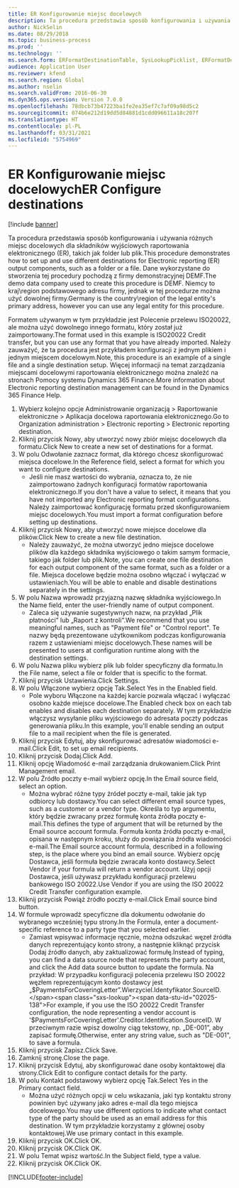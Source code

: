```yaml
---
title: ER Konfigurowanie miejsc docelowych
description: Ta procedura przedstawia sposób konfigurowania i używania różnych miejsc docelowych dla składników wyjściowych raportowania elektronicznego (ER), takich jak folder lub plik.
author: NickSelin
ms.date: 08/29/2018
ms.topic: business-process
ms.prod: ''
ms.technology: ''
ms.search.form: ERFormatDestinationTable, SysLookupPicklist, ERFormatDestinationSettings, ERFormatDestinationEmailSettings, ERExpressionDesignerFormula, SRSPrintDestinationTokens
audience: Application User
ms.reviewer: kfend
ms.search.region: Global
ms.author: nselin
ms.search.validFrom: 2016-06-30
ms.dyn365.ops.version: Version 7.0.0
ms.openlocfilehash: 78dbcb73b47223ba1fe2ea35ef7c7af09a98d5c2
ms.sourcegitcommit: 074b6e212d19dd5d84881d1cdd096611a18c207f
ms.translationtype: HT
ms.contentlocale: pl-PL
ms.lasthandoff: 03/31/2021
ms.locfileid: "5754969"
---
```

# <a name="er-configure-destinations"></a><span data-ttu-id="02025-103">ER Konfigurowanie miejsc docelowych</span><span class="sxs-lookup"><span data-stu-id="02025-103">ER Configure destinations</span></span>

[!include [banner](../../includes/banner.md)]

<span data-ttu-id="02025-104">Ta procedura przedstawia sposób konfigurowania i używania różnych miejsc docelowych dla składników wyjściowych raportowania elektronicznego (ER), takich jak folder lub plik.</span><span class="sxs-lookup"><span data-stu-id="02025-104">This procedure demonstrates how to set up and use different destinations for Electronic reporting (ER) output components, such as a folder or a file.</span></span> <span data-ttu-id="02025-105">Dane wykorzystane do stworzenia tej procedury pochodzą z firmy demonstracyjnej DEMF.</span><span class="sxs-lookup"><span data-stu-id="02025-105">The demo data company used to create this procedure is DEMF.</span></span> <span data-ttu-id="02025-106">Niemcy to kraj\region podstawowego adresu firmy, jednak w tej procedurze można użyć dowolnej firmy.</span><span class="sxs-lookup"><span data-stu-id="02025-106">Germany is the country\region of the legal entity's primary address, however you can use any legal entity for this procedure.</span></span> 

<span data-ttu-id="02025-107">Formatem używanym w tym przykładzie jest Polecenie przelewu ISO20022, ale można użyć dowolnego innego formatu, który został już zaimportowany.</span><span class="sxs-lookup"><span data-stu-id="02025-107">The format used in this example is ISO20022 Credit transfer, but you can use any format that you have already imported.</span></span> <span data-ttu-id="02025-108">Należy zauważyć, że ta procedura jest przykładem konfiguracji z jednym plikiem i jednym miejscem docelowym.</span><span class="sxs-lookup"><span data-stu-id="02025-108">Note, this procedure is an example of a single file and a single destination setup.</span></span> <span data-ttu-id="02025-109">Więcej informacji na temat zarządzania miejscami docelowymi raportowania elektronicznego można znaleźć na stronach Pomocy systemu Dynamics 365 Finance.</span><span class="sxs-lookup"><span data-stu-id="02025-109">More information about Electronic reporting destination management can be found in the Dynamics 365 Finance Help.</span></span>

1. <span data-ttu-id="02025-110">Wybierz kolejno opcje Administrowanie organizacją > Raportowanie elektroniczne > Aplikacja docelowa raportowania elektronicznego.</span><span class="sxs-lookup"><span data-stu-id="02025-110">Go to Organization administration > Electronic reporting > Electronic reporting destination.</span></span>
2. <span data-ttu-id="02025-111">Kliknij przycisk Nowy, aby utworzyć nowy zbiór miejsc docelowych dla formatu.</span><span class="sxs-lookup"><span data-stu-id="02025-111">Click New to create a new set of destinations for a format.</span></span>
3. <span data-ttu-id="02025-112">W polu Odwołanie zaznacz format, dla którego chcesz skonfigurować miejsca docelowe.</span><span class="sxs-lookup"><span data-stu-id="02025-112">In the Reference field, select a format for which you want to configure destinations.</span></span>
    * <span data-ttu-id="02025-113">Jeśli nie masz wartości do wybrania, oznacza to, że nie zaimportowano żadnych konfiguracji formatów raportowania elektronicznego.</span><span class="sxs-lookup"><span data-stu-id="02025-113">If you don't have a value to select, it means that you have not imported any Electronic reporting format configurations.</span></span> <span data-ttu-id="02025-114">Należy zaimportować konfigurację formatu przed skonfigurowaniem miejsc docelowych.</span><span class="sxs-lookup"><span data-stu-id="02025-114">You must import a format configuration before setting up destinations.</span></span>  
4. <span data-ttu-id="02025-115">Kliknij przycisk Nowy, aby utworzyć nowe miejsce docelowe dla plików.</span><span class="sxs-lookup"><span data-stu-id="02025-115">Click New to create a new file destination.</span></span>
    * <span data-ttu-id="02025-116">Należy zauważyć, że można utworzyć jedno miejsce docelowe plików dla każdego składnika wyjściowego o takim samym formacie, takiego jak folder lub plik.</span><span class="sxs-lookup"><span data-stu-id="02025-116">Note, you can create one file destination for each output component of the same format, such as a folder or a file.</span></span> <span data-ttu-id="02025-117">Miejsca docelowe będzie można osobno włączać i wyłączać w ustawieniach.</span><span class="sxs-lookup"><span data-stu-id="02025-117">You will be able to enable and disable destinations separately in the settings.</span></span>  
5. <span data-ttu-id="02025-118">W polu Nazwa wprowadź przyjazną nazwę składnika wyjściowego.</span><span class="sxs-lookup"><span data-stu-id="02025-118">In the Name field, enter the user-friendly name of output component.</span></span>
    * <span data-ttu-id="02025-119">Zaleca się używanie sugestywnych nazw, na przykład „Plik płatności” lub „Raport z kontroli”.</span><span class="sxs-lookup"><span data-stu-id="02025-119">We recommend that you use meaningful names, such as "Payment file" or "Control report".</span></span> <span data-ttu-id="02025-120">Te nazwy będą prezentowane użytkownikom podczas konfigurowania razem z ustawieniami miejsc docelowych.</span><span class="sxs-lookup"><span data-stu-id="02025-120">These names will be presented to users at configuration runtime along with the destination settings.</span></span>  
6. <span data-ttu-id="02025-121">W polu Nazwa pliku wybierz plik lub folder specyficzny dla formatu.</span><span class="sxs-lookup"><span data-stu-id="02025-121">In the File name, select a file or folder that is specific to the format.</span></span>
7. <span data-ttu-id="02025-122">Kliknij przycisk Ustawienia.</span><span class="sxs-lookup"><span data-stu-id="02025-122">Click Settings.</span></span>
8. <span data-ttu-id="02025-123">W polu Włączone wybierz opcję Tak.</span><span class="sxs-lookup"><span data-stu-id="02025-123">Select Yes in the Enabled field.</span></span>
    * <span data-ttu-id="02025-124">Pole wyboru Włączone na każdej karcie pozwala włączać i wyłączać osobno każde miejsce docelowe.</span><span class="sxs-lookup"><span data-stu-id="02025-124">The Enabled check box on each tab enables and disables each destination separately.</span></span> <span data-ttu-id="02025-125">W tym przykładzie włączysz wysyłanie pliku wyjściowego do adresata poczty podczas generowania pliku.</span><span class="sxs-lookup"><span data-stu-id="02025-125">In this example, you'll enable sending an output file to a mail recipient when the file is generated.</span></span>  
9. <span data-ttu-id="02025-126">Kliknij przycisk Edytuj, aby skonfigurować adresatów wiadomości e-mail.</span><span class="sxs-lookup"><span data-stu-id="02025-126">Click Edit, to set up email recipients.</span></span>
10. <span data-ttu-id="02025-127">Kliknij przycisk Dodaj.</span><span class="sxs-lookup"><span data-stu-id="02025-127">Click Add.</span></span>
11. <span data-ttu-id="02025-128">Kliknij opcję Wiadomość e-mail zarządzania drukowaniem.</span><span class="sxs-lookup"><span data-stu-id="02025-128">Click Print Management email.</span></span>
12. <span data-ttu-id="02025-129">W polu Źródło poczty e-mail wybierz opcję.</span><span class="sxs-lookup"><span data-stu-id="02025-129">In the Email source  field, select an option.</span></span>
    * <span data-ttu-id="02025-130">Można wybrać różne typy źródeł poczty e-mail, takie jak typ odbiorcy lub dostawcy.</span><span class="sxs-lookup"><span data-stu-id="02025-130">You can select different email source types, such as a customer or a vendor type.</span></span> <span data-ttu-id="02025-131">Określa to typ argumentu, który będzie zwracany przez formułę konta źródła poczty e-mail.</span><span class="sxs-lookup"><span data-stu-id="02025-131">This defines the type of argument that will be returned by the Email source account formula.</span></span> <span data-ttu-id="02025-132">Formuła konta źródła poczty e-mail, opisana w następnym kroku, służy do powiązania źródła wiadomości e-mail.</span><span class="sxs-lookup"><span data-stu-id="02025-132">The Email source account formula, described in a following step, is the place where you bind an email source.</span></span> <span data-ttu-id="02025-133">Wybierz opcję Dostawca, jeśli formuła będzie zwracała konto dostawcy.</span><span class="sxs-lookup"><span data-stu-id="02025-133">Select Vendor if your formula will return a vendor account.</span></span> <span data-ttu-id="02025-134">Użyj opcji Dostawca, jeśli używasz przykładu konfiguracji przelewu bankowego ISO 20022.</span><span class="sxs-lookup"><span data-stu-id="02025-134">Use Vendor if you are using the ISO 20022 Credit Transfer configuration example.</span></span>  
13. <span data-ttu-id="02025-135">Kliknij przycisk Powiąż źródło poczty e-mail.</span><span class="sxs-lookup"><span data-stu-id="02025-135">Click Email source bind button.</span></span>
14. <span data-ttu-id="02025-136">W formule wprowadź specyficzne dla dokumentu odwołanie do wybranego wcześniej typu strony.</span><span class="sxs-lookup"><span data-stu-id="02025-136">In the Formula, enter a document-specific reference to a party type that you selected earlier.</span></span>
    * <span data-ttu-id="02025-137">Zamiast wpisywać informacje ręcznie, można odszukać węzeł źródła danych reprezentujący konto strony, a następnie kliknąć przycisk Dodaj źródło danych, aby zaktualizować formułę.</span><span class="sxs-lookup"><span data-stu-id="02025-137">Instead of typing, you can find a data source node that represents the party account, and click the Add data source button to update the formula.</span></span> <span data-ttu-id="02025-138">Na przykład: W przypadku konfiguracji polecenia przelewu ISO 20022 węzłem reprezentującym konto dostawcy jest „$PaymentsForCoveringLetter”.Wierzyciel.Identyfikator.SourceID.</span><span class="sxs-lookup"><span data-stu-id="02025-138">For example, if you use the ISO 20022 Credit Transfer configuration, the node representing a vendor account is '$PaymentsForCoveringLetter'.Creditor.Identification.SourceID.</span></span> <span data-ttu-id="02025-139">W przeciwnym razie wpisz dowolny ciąg tekstowy, np. „DE-001”, aby zapisać formułę.</span><span class="sxs-lookup"><span data-stu-id="02025-139">Otherwise, enter any string value, such as "DE-001", to save a formula.</span></span>  
15. <span data-ttu-id="02025-140">Kliknij przycisk Zapisz.</span><span class="sxs-lookup"><span data-stu-id="02025-140">Click Save.</span></span>
16. <span data-ttu-id="02025-141">Zamknij stronę.</span><span class="sxs-lookup"><span data-stu-id="02025-141">Close the page.</span></span>
17. <span data-ttu-id="02025-142">Kliknij przycisk Edytuj, aby skonfigurować dane osoby kontaktowej dla strony.</span><span class="sxs-lookup"><span data-stu-id="02025-142">Click Edit to configure contact details for the party.</span></span>
18. <span data-ttu-id="02025-143">W polu Kontakt podstawowy wybierz opcję Tak.</span><span class="sxs-lookup"><span data-stu-id="02025-143">Select Yes in the Primary contact field.</span></span>
    * <span data-ttu-id="02025-144">Można użyć różnych opcji w celu wskazania, jaki typ kontaktu strony powinien być używany jako adres e-mail dla tego miejsca docelowego.</span><span class="sxs-lookup"><span data-stu-id="02025-144">You may use different options to indicate what contact type of the party should be used as an email address for this destination.</span></span> <span data-ttu-id="02025-145">W tym przykładzie korzystamy z głównej osoby kontaktowej.</span><span class="sxs-lookup"><span data-stu-id="02025-145">We use primary contact in this example.</span></span>  
19. <span data-ttu-id="02025-146">Kliknij przycisk OK.</span><span class="sxs-lookup"><span data-stu-id="02025-146">Click OK.</span></span>
20. <span data-ttu-id="02025-147">Kliknij przycisk OK.</span><span class="sxs-lookup"><span data-stu-id="02025-147">Click OK.</span></span>
21. <span data-ttu-id="02025-148">W polu Temat wpisz wartość.</span><span class="sxs-lookup"><span data-stu-id="02025-148">In the Subject field, type a value.</span></span>
22. <span data-ttu-id="02025-149">Kliknij przycisk OK.</span><span class="sxs-lookup"><span data-stu-id="02025-149">Click OK.</span></span>



[!INCLUDE[footer-include](../../../../includes/footer-banner.md)]